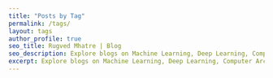 ```yaml
---
title: "Posts by Tag"
permalink: /tags/
layout: tags
author_profile: true
seo_title: Rugved Mhatre | Blog
seo_description: Explore blogs on Machine Learning, Deep Learning, Computer Architecture, and Life at NYU.
excerpt: Explore blogs on Machine Learning, Deep Learning, Computer Architecture, and Life at NYU.
---
```

